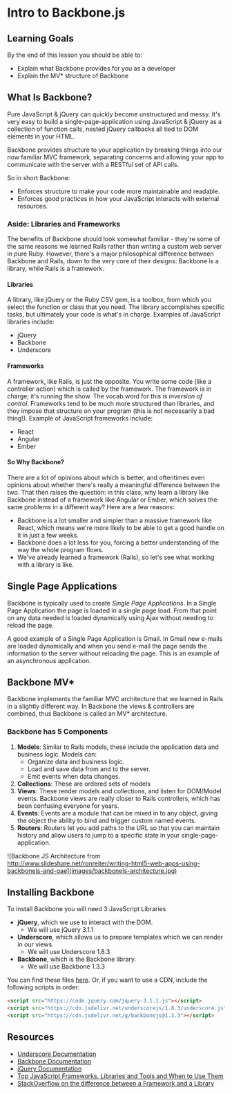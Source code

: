 # Intro to Backbone.js

## Learning Goals

By the end of this lesson you should be able to:

- Explain what Backbone provides for you as a developer
- Explain the MV* structure of Backbone

## What Is Backbone?

Pure JavaScript & jQuery can quickly become unstructured and messy.  It's very easy to build a single-page-application using JavaScript & jQuery as a collection of function calls, nested jQuery callbacks all tied to DOM elements in your HTML.  

Backbone provides structure to your application by breaking things into our now familiar MVC framework, separating concerns and allowing your app to communicate with the server with a RESTful set of API calls.  

So in short Backbone:
-  Enforces structure to make your code more maintainable and readable.
-  Enforces good practices in how your JavaScript interacts with external resources.

### Aside: Libraries and Frameworks
The benefits of Backbone should look somewhat familiar - they're some of the same reasons we learned Rails rather than writing a custom web server in pure Ruby. However, there's a major philosophical difference between Backbone and Rails, down to the very core of their designs: Backbone is a library, while Rails is a framework.

#### Libraries
A library, like jQuery or the Ruby CSV gem, is a toolbox, from which you select the function or class that you need. The library accomplishes specific tasks, but ultimately your code is what's in charge. Examples of JavaScript libraries include:
- jQuery
- Backbone
- Underscore

#### Frameworks
A framework, like Rails, is just the opposite. You write some code (like a controller action) which is called by the framework. The framework is in charge; it's running the show. The vocab word for this is _inversion of control_. Frameworks tend to be much more structured than libraries, and they impose that structure on your program (this is not necessarily a bad thing!). Example of JavaScript frameworks include:
- React
- Angular
- Ember

#### So Why Backbone?
There are a lot of opinions about which is better, and oftentimes even opinions about whether there's really a meaningful difference between the two. That then raises the question: in this class, why learn a library like Backbone instead of a framework like Angular or Ember, which solves the same problems in a different way? Here are a few reasons:
- Backbone is a lot smaller and simpler than a massive framework like React, which means we're more likely to be able to get a good handle on it in just a few weeks.
- Backbone does a lot less for you, forcing a better understanding of the way the whole program flows.
- We've already learned a framework (Rails), so let's see what working with a library is like.

## Single Page Applications

Backbone is typically used to create *Single Page Applications*.  In a Single Page Application the page is loaded in a single page load.  From that point on any data needed is loaded dynamically using Ajax without needing to reload the page.  

A good example of a Single Page Application is Gmail.  In Gmail new e-mails are loaded dynamically and when you send e-mail the page sends the information to the server without reloading the page.  This is an example of an asynchronous application.

## Backbone MV*

Backbone implements the familiar MVC architecture that we learned in Rails in a slightly different way. In Backbone the views & controllers are combined, thus Backbone is called an MV* architecture.

### Backbone has 5 Components
1. **Models**: Similar to Rails models, these include the application data and business logic. Models can:
	- Organize data and business logic.
	- Load and save data from and to the server.
	- Emit events when data changes.
1. **Collections**: These are ordered sets of models
1. **Views**: These render models and collections, and listen for DOM/Model events. Backbone views are really closer to Rails controllers, which has been confusing everyone for years.
1. **Events**: Events are a module that can be mixed in to any object, giving the object the ability to bind and trigger custom named events.
1. **Routers**: Routers let you add paths to the URL so that you can maintain history and allow users to jump to a specific state in your single-page-application.

![Backbone JS Architecture from http://www.slideshare.net/ronreiter/writing-html5-web-apps-using-backbonejs-and-gae](images/backbonejs-architecture.jpg)


## Installing Backbone

To install Backbone you will need 3 JavaScript Libraries
- **jQuery**, which we use to interact with the DOM.
	- We will use jQuery 3.1.1
- **Underscore**, which allows us to prepare templates which we can render in our views.
	- We will use Underscore 1.8.3
- **Backbone**, which is the Backbone library.  
	- We will use Backbone 1.3.3

You can find these files [here](resources/backbonejs.zip). Or, if you want to use a CDN, include the following scripts in order:

```html
<script src="https://code.jquery.com/jquery-3.1.1.js"></script>
<script src="https://cdn.jsdelivr.net/underscorejs/1.8.3/underscore.js"></script>
<script src="https://cdn.jsdelivr.net/g/backbonejs@1.3.3"></script>
```

## Resources
- [Underscore Documentation](http://underscorejs.org/)
- [Backbone Documentation](http://backbonejs.org/)
- [jQuery Documentation](http://api.jquery.com/)
- [Top JavaScript Frameworks, Libraries and Tools and When to Use Them](https://www.sitepoint.com/top-javascript-frameworks-libraries-tools-use/)
- [StackOverflow on the difference between a Framework and a Library](http://stackoverflow.com/questions/3057526/framework-vs-toolkit-vs-library)
